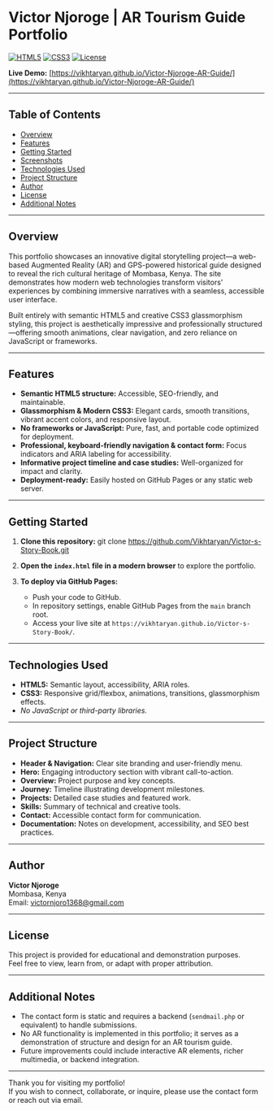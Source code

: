 # Victor Njoroge | AR Tourism Guide Portfolio

[![HTML5](https://img.shields.io/badge/HTML5-%23E34F26.svg?&logo=html5&logoColor=white)](https://developer.mozilla.org/en-US/docs/Web/Guide/HTML/HTML5)
[![CSS3](https://img.shields.io/badge/CSS3-%231572B6.svg?&logo=css3&logoColor=white)](https://developer.mozilla.org/en-US/docs/Web/CSS)
[![License](https://img.shields.io/badge/License-Educational-blue)]()

**Live Demo:** [https://vikhtaryan.github.io/Victor-Njoroge-AR-Guide/](https://vikhtaryan.github.io/Victor-Njoroge-AR-Guide/)

---

## Table of Contents

- [Overview](#overview)
- [Features](#features)
- [Getting Started](#getting-started)
- [Screenshots](#screenshots)
- [Technologies Used](#technologies-used)
- [Project Structure](#project-structure)
- [Author](#author)
- [License](#license)
- [Additional Notes](#additional-notes)

---

## Overview

This portfolio showcases an innovative digital storytelling project—a web-based Augmented Reality (AR) and GPS-powered historical guide designed to reveal the rich cultural heritage of Mombasa, Kenya. The site demonstrates how modern web technologies transform visitors' experiences by combining immersive narratives with a seamless, accessible user interface.

Built entirely with semantic HTML5 and creative CSS3 glassmorphism styling, this project is aesthetically impressive and professionally structured—offering smooth animations, clear navigation, and zero reliance on JavaScript or frameworks.

---

## Features

- **Semantic HTML5 structure:** Accessible, SEO-friendly, and maintainable.
- **Glassmorphism & Modern CSS3:** Elegant cards, smooth transitions, vibrant accent colors, and responsive layout.
- **No frameworks or JavaScript:** Pure, fast, and portable code optimized for deployment.
- **Professional, keyboard-friendly navigation & contact form:** Focus indicators and ARIA labeling for accessibility.
- **Informative project timeline and case studies:** Well-organized for impact and clarity.
- **Deployment-ready:** Easily hosted on GitHub Pages or any static web server.

---

## Getting Started

1. **Clone this repository:**
git clone https://github.com/Vikhtaryan/Victor-s-Story-Book.git


2. **Open the `index.html` file in a modern browser** to explore the portfolio.

3. **To deploy via GitHub Pages:**
   - Push your code to GitHub.
   - In repository settings, enable GitHub Pages from the `main` branch root.
   - Access your live site at `https://vikhtaryan.github.io/Victor-s-Story-Book/`.

---


## Technologies Used

- **HTML5:** Semantic layout, accessibility, ARIA roles.
- **CSS3:** Responsive grid/flexbox, animations, transitions, glassmorphism effects.
- *No JavaScript or third-party libraries.*

---

## Project Structure

- **Header & Navigation:** Clear site branding and user-friendly menu.
- **Hero:** Engaging introductory section with vibrant call-to-action.
- **Overview:** Project purpose and key concepts.
- **Journey:** Timeline illustrating development milestones.
- **Projects:** Detailed case studies and featured work.
- **Skills:** Summary of technical and creative tools.
- **Contact:** Accessible contact form for communication.
- **Documentation:** Notes on development, accessibility, and SEO best practices.

---

## Author

**Victor Njoroge**  
Mombasa, Kenya  
Email: victornjoro1368@gmail.com  

---

## License

This project is provided for educational and demonstration purposes.  
Feel free to view, learn from, or adapt with proper attribution.

---

## Additional Notes

- The contact form is static and requires a backend (`sendmail.php` or equivalent) to handle submissions.  
- No AR functionality is implemented in this portfolio; it serves as a demonstration of structure and design for an AR tourism guide.  
- Future improvements could include interactive AR elements, richer multimedia, or backend integration.

---

Thank you for visiting my portfolio!  
If you wish to connect, collaborate, or inquire, please use the contact form or reach out via email.



